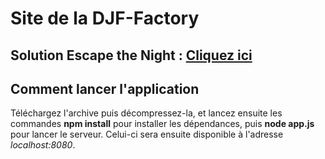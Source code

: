 # Site de la DJF-Factory

## Solution Escape the Night : [Cliquez ici](escape-the-night.md)

## Comment lancer l'application

Téléchargez l'archive puis décompressez-la, et lancez ensuite les commandes **npm install** pour installer les dépendances, puis **node app.js** pour lancer le serveur. Celui-ci sera ensuite disponible à l'adresse *localhost:8080*.
